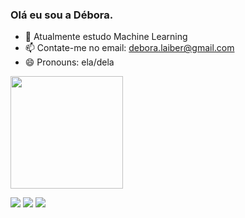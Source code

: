 ### Olá eu sou a Débora.


- 🌱 Atualmente estudo Machine Learning
- 📫 Contate-me no email: debora.laiber@gmail.com
- 😄 Pronouns: ela/dela


<div>
  <a href="https://github.com/deboraxhx">
  <img height="180em" src="https://github-readme-stats.vercel.app/api?username=deboraxhx&show_icons=true&theme=dracula&include_all_commits=true&count_private=true"/>
 </div>

  <div> 
  
  <a href="https://instagram.com/debora.laiber" target="_blank"><img src="https://img.shields.io/badge/-Instagram-%23E4405F?style=for-the-badge&logo=instagram&logoColor=white" target="_blank"></a>
 	  <a href = "mailto:debora.laiber@gmail.com"><img src="https://img.shields.io/badge/-Gmail-%23333?style=for-the-badge&logo=gmail&logoColor=white" target="_blank"></a>
  <a href="https://www.linkedin.com/in/eng-débora-laiber-ferreira" target="_blank"><img src="https://img.shields.io/badge/-LinkedIn-%230077B5?style=for-the-badge&logo=linkedin&logoColor=white" target="_blank"></a> 
    
    
</div>
